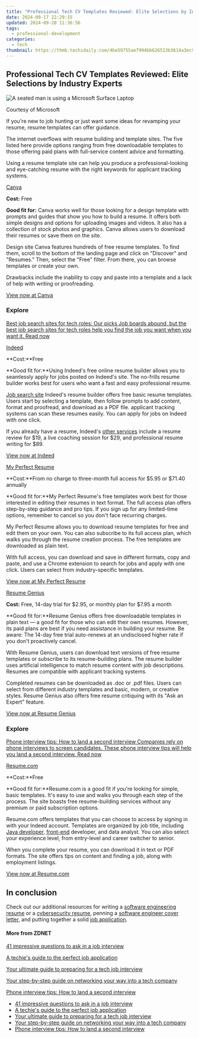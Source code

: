 ```yaml
---
title: "Professional Tech CV Templates Reviewed: Elite Selections by Industry Experts"
date: 2024-09-17 22:29:15
updated: 2024-09-20 11:36:56
tags:
  - professional-development
categories:
  - tech
thumbnail: https://thmb.techidaily.com/4be59755ae7994bb626513b3614a3ec947be3b56430323187fb64d462d24a601.jpg
---
```


## Professional Tech CV Templates Reviewed: Elite Selections by Industry Experts

![A seated man is using a Microsoft Surface Laptop](https://www.zdnet.com/a/img/resize/60866a3eb7d5635fa3274c5f10ac05129708d853/2022/06/21/e2151a24-63f2-4c43-9f07-1e541b2b26a5/man-using-surface-laptop.jpg?auto=webp&precrop=1600,899,x0,y81&width=1280)

Courtesy of Microsoft

If you're new to job hunting or just want some ideas for revamping your resume, resume templates can offer guidance. 

The internet overflows with resume building and template sites. The five listed here provide options ranging from free downloadable templates to those offering paid plans with full-service content advice and formatting.

Using a resume template site can help you produce a professional-looking and eye-catching resume with the right keywords for applicant tracking systems.

[Canva](https://partner.canva.com/c/159047/619765/10068?&sharedId=zdnet&u=https%3A%2F%2Fwww.canva.com%2F&subId1=zd-%5F%5FCOM%5FCLICK%5FID%5F%5F-dtp) 

**Cost:** Free 

**Good fit for:** Canva works well for those looking for a design template with prompts and guides that show you how to build a resume. It offers both simple designs and options for uploading images and videos. It also has a collection of stock photos and graphics. Canva allows users to download their resumes or save them on the site.

Design site Canva features hundreds of free resume templates. To find them, scroll to the bottom of the landing page and click on "Discover" and "Resumes." Then, select the "Free" filter. From there, you can browse templates or create your own. 

Drawbacks include the inability to copy and paste into a template and a lack of help with writing or proofreading.

[View now at Canva](https://partner.canva.com/c/159047/619765/10068?&sharedId=zdnet&u=https%3A%2F%2Fwww.canva.com%2F&subId1=zd-%5F%5FCOM%5FCLICK%5FID%5F%5F-dtp) 

### Explore

[Best job search sites for tech roles: Our picks Job boards abound, but the best job search sites for tech roles help you find the job you want when you want it.  Read now](https://www.zdnet.com/article/job-search-sites-for-tech/)

[Indeed](https://www.indeed.com/create-resume) 

**Cost:**Free

**Good fit for:**Using Indeed's free online resume builder allows you to seamlessly apply for jobs posted on Indeed's site. The no-frills resume builder works best for users who want a fast and easy professional resume.

[Job search site](https://www.zdnet.com/education/professional-development/job-search-sites-for-tech/) Indeed's resume builder offers free basic resume templates. Users start by selecting a template, then follow prompts to add content, format and proofread, and download as a PDF file. applicant tracking systems can scan these resumes easily. You can apply for jobs on Indeed with one click.

If you already have a resume, Indeed's [other services](https://www.indeed.com/career-services/resume-help/) include a resume review for $19, a live coaching session for $29, and professional resume writing for $89\. 

[View now at Indeed](https://www.indeed.com/create-resume) 

[My Perfect Resume](https://livecareer.7eer.net/c/159047/219420/3814?&sharedId=zdnet&subId1=zd-%5F%5FCOM%5FCLICK%5FID%5F%5F-dtp) 

**Cost:**From no charge to three-month full access for $5.95 or $71.40 annually

**Good fit for:**My Perfect Resume's free templates work best for those interested in editing their resumes in text format. The full access plan offers step-by-step guidance and pro tips. If you sign up for any limited-time options, remember to cancel so you don't face recurring charges.

My Perfect Resume allows you to download resume templates for free and edit them on your own. You can also subscribe to its full access plan, which walks you through the resume creation process. The free templates are downloaded as plain text. 

With full access, you can download and save in different formats, copy and paste, and use a Chrome extension to search for jobs and apply with one click. Users can select from industry-specific templates.

[View now at My Perfect Resume](https://livecareer.7eer.net/c/159047/219420/3814?&sharedId=zdnet&subId1=zd-%5F%5FCOM%5FCLICK%5FID%5F%5F-dtp) 

[Resume Genius](https://resumegenius.com/) 

**Cost:** Free, 14-day trial for $2.95, or monthly plan for $7.95 a month

**Good fit for:**Resume Genius offers free downloadable templates in plain text — a good fit for those who can edit their own resumes. However, its paid plans are best if you need assistance in building your resume. Be aware: The 14-day free trial auto-renews at an undisclosed higher rate if you don't proactively cancel.

With Resume Genius, users can download text versions of free resume templates or subscribe to its resume-building plans. The resume builder uses artificial intelligence to match resume content with job descriptions. Resumes are compatible with applicant tracking systems. 

Completed resumes can be downloaded as .doc or .pdf files. Users can select from different industry templates and basic, modern, or creative styles. Resume Genius also offers free resume critiquing with its "Ask an Expert" feature. 

[View now at Resume Genius](https://resumegenius.com/) 

### Explore

[Phone interview tips: How to land a second interview Companies rely on phone interviews to screen candidates. These phone interview tips will help you land a second interview.  Read now](https://www.zdnet.com/article/interview-tips-recent-grads/)

[Resume.com](https://www.resume.com/) 

**Cost:**Free

**Good fit for:**Resume.com is a good fit if you're looking for simple, basic templates. It's easy to use and walks you through each step of the process. The site boasts free resume-building services without any premium or paid subscription options.

Resume.com offers templates that you can choose to access by signing in with your Indeed account. Templates are organized by job title, including [Java developer](https://www.zdnet.com/article/java-developers-data-scientists-have-the-best-rated-jobs-according-to-glassdoor-analysis/), [front-end](https://www.zdnet.com/education/computers-tech/front-end-vs-back-end-development/) developer, and data analyst. You can also select your experience level, from entry-level and career switcher to senior. 

When you complete your resume, you can download it in text or PDF formats. The site offers tips on content and finding a job, along with employment listings. 

[View now at Resume.com](https://www.resume.com/) 

## In conclusion

Check out our additional resources for writing a [software engineering resume](https://www.zdnet.com/education/computers-tech/how-to-write-a-software-engineer-resume/) or a [cybersecurity resume](https://www.zdnet.com/education/professional-development/writing-a-standout-cyber-security-resume/), penning a [software engineer cover letter](https://www.zdnet.com/education/computers-tech/software-engineer-cover-letter/), and putting together a solid [job application](https://www.zdnet.com/education/professional-development/tech-job-application-guide/).

#### More from **ZDNET**

[41 impressive questions to ask in a job interview](https://www.zdnet.com/article/questions-to-ask-in-an-interview/ "41 impressive questions to ask in a job interview")

[A techie's guide to the perfect job application](https://www.zdnet.com/article/tech-job-application-guide/ "A techie's guide to the perfect job application")

[Your ultimate guide to preparing for a tech job interview](https://www.zdnet.com/article/tech-job-interview-tips/ "Your ultimate guide to preparing for a tech job interview")

[Your step-by-step guide on networking your way into a tech company](https://www.zdnet.com/article/tech-company-networking-tips/ "Your step-by-step guide on networking your way into a tech company")

[Phone interview tips: How to land a second interview](https://www.zdnet.com/article/interview-tips-recent-grads/ "Phone interview tips: How to land a second interview")

* [41 impressive questions to ask in a job interview](https://www.zdnet.com/article/questions-to-ask-in-an-interview/ "41 impressive questions to ask in a job interview")
* [A techie's guide to the perfect job application](https://www.zdnet.com/article/tech-job-application-guide/ "A techie's guide to the perfect job application")
* [Your ultimate guide to preparing for a tech job interview](https://www.zdnet.com/article/tech-job-interview-tips/ "Your ultimate guide to preparing for a tech job interview")
* [Your step-by-step guide on networking your way into a tech company](https://www.zdnet.com/article/tech-company-networking-tips/ "Your step-by-step guide on networking your way into a tech company")
* [Phone interview tips: How to land a second interview](https://www.zdnet.com/article/interview-tips-recent-grads/ "Phone interview tips: How to land a second interview")

###

<ins class="adsbygoogle"
     style="display:block"
     data-ad-format="autorelaxed"
     data-ad-client="ca-pub-7571918770474297"
     data-ad-slot="1223367746"></ins>



<ins class="adsbygoogle"
     style="display:block"
     data-ad-client="ca-pub-7571918770474297"
     data-ad-slot="8358498916"
     data-ad-format="auto"
     data-full-width-responsive="true"></ins>
